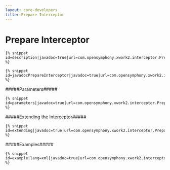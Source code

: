 ```yaml
---
layout: core-developers
title: Prepare Interceptor
---
```


# Prepare Interceptor



~~~~~~~
{% snippet id=description|javadoc=true|url=com.opensymphony.xwork2.interceptor.PrepareInterceptor %}
~~~~~~~


~~~~~~~
{% snippet id=javadocPrepareInterceptor|javadoc=true|url=com.opensymphony.xwork2.interceptor.PrefixMethodInvocationUtil %}
~~~~~~~

#####Parameters#####



~~~~~~~
{% snippet id=parameters|javadoc=true|url=com.opensymphony.xwork2.interceptor.PrepareInterceptor %}
~~~~~~~

#####Extending the Interceptor#####



~~~~~~~
{% snippet id=extending|javadoc=true|url=com.opensymphony.xwork2.interceptor.PrepareInterceptor %}
~~~~~~~

#####Examples#####



~~~~~~~
{% snippet id=example|lang=xml|javadoc=true|url=com.opensymphony.xwork2.interceptor.PrepareInterceptor %}
~~~~~~~
